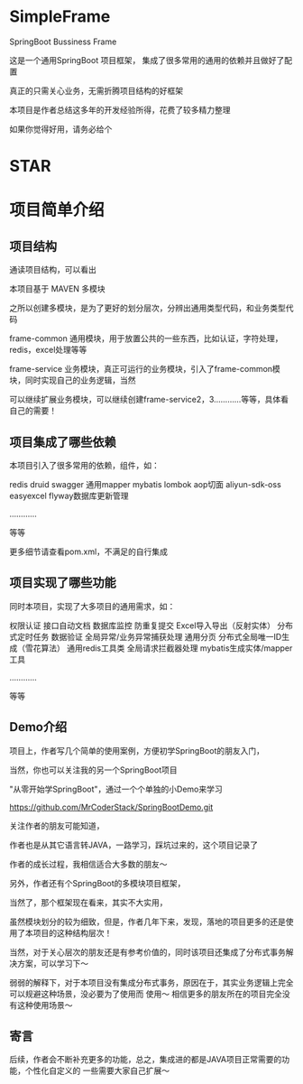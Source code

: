 # SimpleFrame

SpringBoot Bussiness Frame

这是一个通用SpringBoot 项目框架， 集成了很多常用的通用的依赖并且做好了配置

真正的只需关心业务，无需折腾项目结构的好框架

本项目是作者总结这多年的开发经验所得，花费了较多精力整理

如果你觉得好用，请务必给个 <h1> STAR</h1>





# 项目简单介绍



## 项目结构


通读项目结构，可以看出

本项目基于 MAVEN 多模块

之所以创建多模块，是为了更好的划分层次，分辨出通用类型代码，和业务类型代码

frame-common  通用模块，用于放置公共的一些东西，比如认证，字符处理，redis，excel处理等等

frame-service 业务模块，真正可运行的业务模块，引入了frame-common模块，同时实现自己的业务逻辑，当然

可以继续扩展业务模块，可以继续创建frame-service2，3…………等等，具体看自己的需要！



## 项目集成了哪些依赖


本项目引入了很多常用的依赖，组件，如：

redis
druid
swagger
通用mapper
mybatis
lombok
aop切面
aliyun-sdk-oss
easyexcel
flyway数据库更新管理

…………

等等

更多细节请查看pom.xml，不满足的自行集成



## 项目实现了哪些功能


同时本项目，实现了大多项目的通用需求，如：

权限认证
接口自动文档
数据库监控
防重复提交
Excel导入导出（反射实体）
分布式定时任务
数据验证
全局异常/业务异常捕获处理
通用分页
分布式全局唯一ID生成（雪花算法）
通用redis工具类
全局请求拦截器处理
mybatis生成实体/mapper工具

…………

等等




## Demo介绍


项目上，作者写几个简单的使用案例，方便初学SpringBoot的朋友入门， 

当然，你也可以关注我的另一个SpringBoot项目 

"从零开始学SpringBoot"，通过一个个单独的小Demo来学习

https://github.com/MrCoderStack/SpringBootDemo.git

关注作者的朋友可能知道，

作者也是从其它语言转JAVA，一路学习，踩坑过来的，这个项目记录了

作者的成长过程，我相信适合大多数的朋友～

另外，作者还有个SpringBoot的多模块项目框架，

当然了，那个框架现在看来，其实不大实用，

虽然模块划分的较为细致，但是，作者几年下来，发现，落地的项目更多的还是使用了本项目的这种结构层次！

当然，对于关心层次的朋友还是有参考价值的，同时该项目还集成了分布式事务解决方案，可以学习下～

弱弱的解释下，对于本项目没有集成分布式事务，原因在于，其实业务逻辑上完全可以规避这种场景，没必要为了使用而
使用～ 相信更多的朋友所在的项目完全没有这种使用场景～


## 寄言

后续，作者会不断补充更多的功能，总之，集成进的都是JAVA项目正常需要的功能，个性化自定义的
一些需要大家自己扩展～





